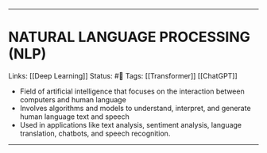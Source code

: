 ___
# NATURAL LANGUAGE PROCESSING (NLP)
Links: [[Deep Learning]]
Status: #🌳 
Tags: [[Transformer]] [[ChatGPT]]

<!--- Created on: 2023.10.23, 20:32 --->

- Field of artificial intelligence that focuses on the interaction between computers and human language
- Involves algorithms and models to understand, interpret, and generate human language text and speech
- Used in applications like text analysis, sentiment analysis, language translation, chatbots, and speech recognition.
___
